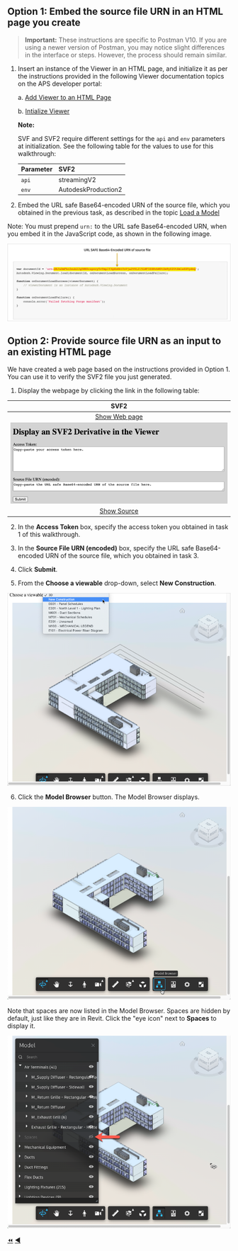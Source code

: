 ## Option 1: Embed the source file URN in an HTML page you create

> **Important:** These instructions are specific to Postman V10. If you are using a newer version of Postman, you may notice slight differences in the interface or steps. However, the process should remain similar.


1. Insert an instance of the Viewer in an HTML page, and initialize it as per the instructions provided in the following Viewer documentation topics on the APS developer portal:

    a. [Add Viewer to an HTML Page](https://aps.autodesk.com/en/docs/viewer/v7/developers_guide/viewer_basics/starting-html/)

    b. [Intialize Viewer](https://aps.autodesk.com/en/docs/viewer/v7/developers_guide/viewer_basics/initialization/)

    **Note:**

    SVF and SVF2 require different settings for the `api` and `env` parameters at initialization. 
    See the following table for the values to use for this walkthrough:


    | Parameter       | SVF2                   |
    |-----------------|------------------------|  
    | `api`           | streamingV2            |
    | `env`           | AutodeskProduction2    |




2. Embed the URL safe Base64-encoded URN of the source file, which you obtained in the previous task, as described in the topic [Load a Model](https://aps.autodesk.com/en/docs/viewer/v7/developers_guide/viewer_basics/load-a-model/)

Note: You must prepend ``urn:`` to the URL safe Base64-encoded URN, when you embed it in the JavaScript code, as shown in the following image.

![URN in Viewer](../images/tutorial_4_urn_in_viewer.png "URN in Viewer")

## Option 2: Provide source file URN as an input to an existing HTML page

We have created a web page based on the instructions provided in Option 1. You can use it to verify the SVF2 file you just generated. 


1. Display the webpage by clicking the link in the following table:

| SVF2                                                                                      |
|:-----------------------------------------------------------------------------------------:|
|[Show Web page](https://autodesk-platform-services.github.io/aps-tutorial-postman/display_svf2.html) |
| ![SVF2 Web Page](../../ModelDerivative_04/images/tutorial_4_urn_in_html_page_svf2.png)                         |
|[Show Source](../../docs/display_svf2.html)                                                |



2. In the **Access Token** box, specify the access token you obtained in task 1 of this walkthrough.

3. In the **Source File URN (encoded)** box, specify the URL safe Base64-encoded URN of the source file, which you obtained in task 3.

4. Click **Submit**.

5. From the **Choose a viewable** drop-down, select **New Construction**.

  ![Select Viewable](../images/tutorial_7_select_viewables.png "Select Viewable")

6. Click the **Model Browser** button. The Model Browser displays.

  ![Select Model Browser](../images/tutorial_7_select_model_browser.png "Select Model Browser")

  Note that spaces are now listed in the Model Browser. Spaces are hidden by default, just like they are in Revit. Click the "eye icon" next to **Spaces** to display it.

  ![Spaces](../images/tutorial_7_spaces.png "Spaces")


[:rewind:](../readme.md "readme.md") [:arrow_backward:](task-3_op2.md "Previous task")
